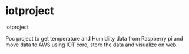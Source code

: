 # iotproject
iotproject

Poc project to get temperature and Humidiity data from Raspberry pi and move data to AWS using IOT core, store the data and visualize on web.


